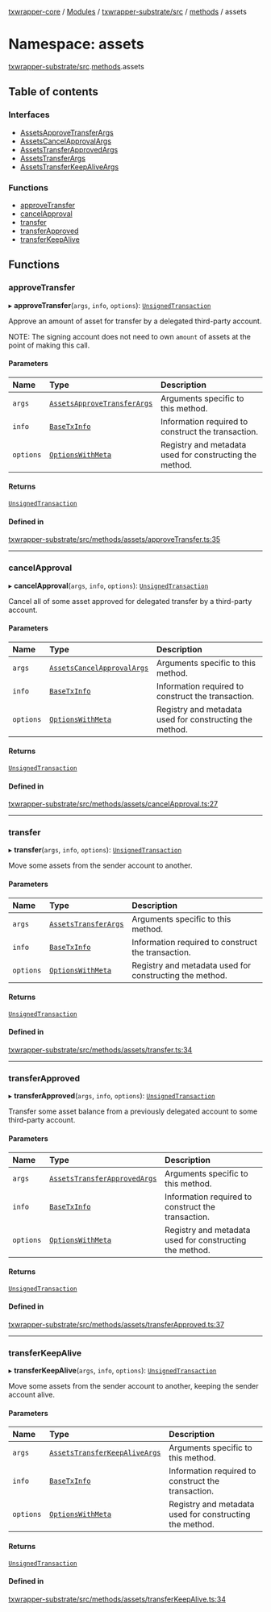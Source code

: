 [txwrapper-core](../README.md) / [Modules](../modules.md) / [txwrapper-substrate/src](txwrapper_substrate_src.md) / [methods](txwrapper_substrate_src.methods.md) / assets

# Namespace: assets

[txwrapper-substrate/src](txwrapper_substrate_src.md).[methods](txwrapper_substrate_src.methods.md).assets

## Table of contents

### Interfaces

- [AssetsApproveTransferArgs](../interfaces/txwrapper_substrate_src.methods.assets.AssetsApproveTransferArgs.md)
- [AssetsCancelApprovalArgs](../interfaces/txwrapper_substrate_src.methods.assets.AssetsCancelApprovalArgs.md)
- [AssetsTransferApprovedArgs](../interfaces/txwrapper_substrate_src.methods.assets.AssetsTransferApprovedArgs.md)
- [AssetsTransferArgs](../interfaces/txwrapper_substrate_src.methods.assets.AssetsTransferArgs.md)
- [AssetsTransferKeepAliveArgs](../interfaces/txwrapper_substrate_src.methods.assets.AssetsTransferKeepAliveArgs.md)

### Functions

- [approveTransfer](txwrapper_substrate_src.methods.assets.md#approvetransfer)
- [cancelApproval](txwrapper_substrate_src.methods.assets.md#cancelapproval)
- [transfer](txwrapper_substrate_src.methods.assets.md#transfer)
- [transferApproved](txwrapper_substrate_src.methods.assets.md#transferapproved)
- [transferKeepAlive](txwrapper_substrate_src.methods.assets.md#transferkeepalive)

## Functions

### approveTransfer

▸ **approveTransfer**(`args`, `info`, `options`): [`UnsignedTransaction`](../interfaces/txwrapper_core_src.UnsignedTransaction.md)

Approve an amount of asset for transfer by a delegated third-party account.

NOTE: The signing account does not need to own `amount` of assets at the point of
making this call.

#### Parameters

| Name | Type | Description |
| :------ | :------ | :------ |
| `args` | [`AssetsApproveTransferArgs`](../interfaces/txwrapper_substrate_src.methods.assets.AssetsApproveTransferArgs.md) | Arguments specific to this method. |
| `info` | [`BaseTxInfo`](../interfaces/txwrapper_core_src.BaseTxInfo.md) | Information required to construct the transaction. |
| `options` | [`OptionsWithMeta`](../interfaces/txwrapper_core_src.OptionsWithMeta.md) | Registry and metadata used for constructing the method. |

#### Returns

[`UnsignedTransaction`](../interfaces/txwrapper_core_src.UnsignedTransaction.md)

#### Defined in

[txwrapper-substrate/src/methods/assets/approveTransfer.ts:35](https://github.com/paritytech/txwrapper-core/blob/a0283d9/packages/txwrapper-substrate/src/methods/assets/approveTransfer.ts#L35)

___

### cancelApproval

▸ **cancelApproval**(`args`, `info`, `options`): [`UnsignedTransaction`](../interfaces/txwrapper_core_src.UnsignedTransaction.md)

Cancel all of some asset approved for delegated transfer by a third-party account.

#### Parameters

| Name | Type | Description |
| :------ | :------ | :------ |
| `args` | [`AssetsCancelApprovalArgs`](../interfaces/txwrapper_substrate_src.methods.assets.AssetsCancelApprovalArgs.md) | Arguments specific to this method. |
| `info` | [`BaseTxInfo`](../interfaces/txwrapper_core_src.BaseTxInfo.md) | Information required to construct the transaction. |
| `options` | [`OptionsWithMeta`](../interfaces/txwrapper_core_src.OptionsWithMeta.md) | Registry and metadata used for constructing the method. |

#### Returns

[`UnsignedTransaction`](../interfaces/txwrapper_core_src.UnsignedTransaction.md)

#### Defined in

[txwrapper-substrate/src/methods/assets/cancelApproval.ts:27](https://github.com/paritytech/txwrapper-core/blob/a0283d9/packages/txwrapper-substrate/src/methods/assets/cancelApproval.ts#L27)

___

### transfer

▸ **transfer**(`args`, `info`, `options`): [`UnsignedTransaction`](../interfaces/txwrapper_core_src.UnsignedTransaction.md)

Move some assets from the sender account to another.

#### Parameters

| Name | Type | Description |
| :------ | :------ | :------ |
| `args` | [`AssetsTransferArgs`](../interfaces/txwrapper_substrate_src.methods.assets.AssetsTransferArgs.md) | Arguments specific to this method. |
| `info` | [`BaseTxInfo`](../interfaces/txwrapper_core_src.BaseTxInfo.md) | Information required to construct the transaction. |
| `options` | [`OptionsWithMeta`](../interfaces/txwrapper_core_src.OptionsWithMeta.md) | Registry and metadata used for constructing the method. |

#### Returns

[`UnsignedTransaction`](../interfaces/txwrapper_core_src.UnsignedTransaction.md)

#### Defined in

[txwrapper-substrate/src/methods/assets/transfer.ts:34](https://github.com/paritytech/txwrapper-core/blob/a0283d9/packages/txwrapper-substrate/src/methods/assets/transfer.ts#L34)

___

### transferApproved

▸ **transferApproved**(`args`, `info`, `options`): [`UnsignedTransaction`](../interfaces/txwrapper_core_src.UnsignedTransaction.md)

Transfer some asset balance from a previously delegated account to some third-party
account.

#### Parameters

| Name | Type | Description |
| :------ | :------ | :------ |
| `args` | [`AssetsTransferApprovedArgs`](../interfaces/txwrapper_substrate_src.methods.assets.AssetsTransferApprovedArgs.md) | Arguments specific to this method. |
| `info` | [`BaseTxInfo`](../interfaces/txwrapper_core_src.BaseTxInfo.md) | Information required to construct the transaction. |
| `options` | [`OptionsWithMeta`](../interfaces/txwrapper_core_src.OptionsWithMeta.md) | Registry and metadata used for constructing the method. |

#### Returns

[`UnsignedTransaction`](../interfaces/txwrapper_core_src.UnsignedTransaction.md)

#### Defined in

[txwrapper-substrate/src/methods/assets/transferApproved.ts:37](https://github.com/paritytech/txwrapper-core/blob/a0283d9/packages/txwrapper-substrate/src/methods/assets/transferApproved.ts#L37)

___

### transferKeepAlive

▸ **transferKeepAlive**(`args`, `info`, `options`): [`UnsignedTransaction`](../interfaces/txwrapper_core_src.UnsignedTransaction.md)

Move some assets from the sender account to another, keeping the sender account alive.

#### Parameters

| Name | Type | Description |
| :------ | :------ | :------ |
| `args` | [`AssetsTransferKeepAliveArgs`](../interfaces/txwrapper_substrate_src.methods.assets.AssetsTransferKeepAliveArgs.md) | Arguments specific to this method. |
| `info` | [`BaseTxInfo`](../interfaces/txwrapper_core_src.BaseTxInfo.md) | Information required to construct the transaction. |
| `options` | [`OptionsWithMeta`](../interfaces/txwrapper_core_src.OptionsWithMeta.md) | Registry and metadata used for constructing the method. |

#### Returns

[`UnsignedTransaction`](../interfaces/txwrapper_core_src.UnsignedTransaction.md)

#### Defined in

[txwrapper-substrate/src/methods/assets/transferKeepAlive.ts:34](https://github.com/paritytech/txwrapper-core/blob/a0283d9/packages/txwrapper-substrate/src/methods/assets/transferKeepAlive.ts#L34)
